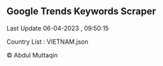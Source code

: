 

## Google Trends Keywords Scraper 
 
Last Update 06-04-2023 , 09:50:15

Country List :
VIETNAM.json



© Abdul Muttaqin 
